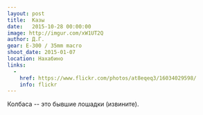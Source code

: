 ```yaml
---
layout: post
title:  Казы
date:   2015-10-28 00:00:00
image: http://imgur.com/xW1UT2Q
author: Д.Г.
gear: E-300 / 35mm macro
shoot_date: 2015-01-07
location: Нахабино
links:
  -
    href: https://www.flickr.com/photos/at8eqeq3/16034029598/
    info: flickr
---
```


Колбаса -- это бывшие лошадки (извините).
